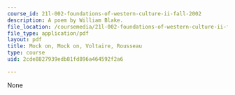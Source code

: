 ```yaml
---
course_id: 21l-002-foundations-of-western-culture-ii-fall-2002
description: A poem by William Blake.
file_location: /coursemedia/21l-002-foundations-of-western-culture-ii-fall-2002/2cde8827939edb81fd896a464592f2a6_blake.pdf
file_type: application/pdf
layout: pdf
title: Mock on, Mock on, Voltaire, Rousseau
type: course
uid: 2cde8827939edb81fd896a464592f2a6

---
```

None